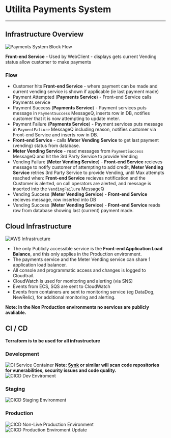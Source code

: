 # Utilita Payments System
-------------------------
  
  
## Infrastructure Overview

![Payments System Block Flow](Utilita-Block-Flow2-With-Payment-Success.svg 'Block Flow Payments System')
  

**Front-end Service** - Used by WebClient - displays gets current Vending status allow customer to make payments

### Flow
  - Customer hits **Front-end Service** - where payment can be made and current vending service is shown if applicable (ie last payment made)
  - Payment Attempted (**Payments Service**) - Front-end Service calls Payments service
  - Payment Success (**Payments Service**) - Payment services puts message in `PaymentSuccess` MessageQ, inserts row in DB, notifies customer that it is now attempting to update meter.
  - Payment Failure (**Payments Service**) -  Payment services puts message in `PaymentFaliure` MessageQ including reason, notifies customer via Front-end Service and inserts row in DB. 
  - **Front-end Service** - calls **Meter Vending Service** to get last payment (vending) status from database.
  - **Meter Vending Service** - read messages from `PaymentSuccess` MessageQ and hit the 3rd Party Service to provide Vending
  - Vending Failure (**Meter Vending Service**) - **Front-end Service** recieves message to notify customer of attempting to add credit, **Meter Vending Service** retries 3rd Party Service to provide Vending, until Max attempts reached when: **Front-end Service** recieves notification and the Customer is alerted, on call operators are alerted, and message is inserted into the `VendingFailure` MessageQ
  - Vending Success (**Meter Vending Service**) - **Front-end Service** recieves message, row inserted into DB
  - Vending Success (**Meter Vending Service**) - **Front-end Service** reads row from database showing last (current) payment made.
  
  
## Cloud Infrastructure


![AWS Infrastructure](Utilita-AWS-Solution-ECR.svg 'AWS Infrastructure')

  - The only Publicly accessible service is the **Front-end Application Load Balance**, and this only applies in the Production environment.
  - The payments service and the Meter Vending service can share 1 application load balancer.
  - All console and programmatic access and changes is logged to Cloudtrail.
  - CloudWatch is used for monitoring and alerting (via SNS)
  - Events from ECS, SQS are sent to CloudWatch
  - Events from containers are sent to monitoring service (eg DataDog, NewRelic), for additional monitoring and alerting.




**Note: In the Non Production environments no services are publicly avaliable.** 


## CI / CD

**Terraform is to be used for all infrastructure**
  
  
### Development
  
![CI Service Container](CICD-Dev-Container-SVC.svg 'Continous Integration - Service container Builds')
**Note: [Synk](https://snyk.io) or similar will scan code repositories for vunerabilities, security issues and code quality.**
![CICD Dev Enviroment](CICD-Dev-Infrastructure.svg 'Continuous Integration and Deployment Development Environment')
  

### Staging
  
![CICD Staging Environment](CICD-Staging-Environment.svg 'Continuous Integration and Deployment Staging Environment')
  

### Production
  
![CICD Non-Live Production Environment](CICD-Non-Live-Prodution-Environment.svg 'Continuous Integration and Deployment Non-Live Production Environment')
![CICD Production Enviroment Update](CICD-Production-Enviroment-Update.svg 'Blue / Green Deployment Production Environment')
